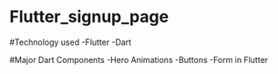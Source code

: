 # Flutter_signup_page
#Technology used
-Flutter
-Dart

#Major Dart Components
-Hero Animations
-Buttons
-Form in Flutter

